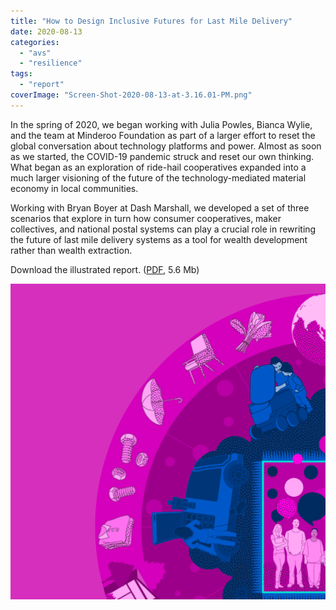 ```yaml
---
title: "How to Design Inclusive Futures for Last Mile Delivery"
date: 2020-08-13
categories: 
  - "avs"
  - "resilience"
tags: 
  - "report"
coverImage: "Screen-Shot-2020-08-13-at-3.16.01-PM.png"
---
```


In the spring of 2020, we began working with Julia Powles, Bianca Wylie, and the team at Minderoo Foundation as part of a larger effort to reset the global conversation about technology platforms and power. Almost as soon as we started, the COVID-19 pandemic struck and reset our own thinking. What began as an exploration of ride-hail cooperatives expanded into a much larger visioning of the future of the technology-mediated material economy in local communities.

Working with Bryan Boyer at Dash Marshall, we developed a set of three scenarios that explore in turn how consumer cooperatives, maker collectives, and national postal systems can play a crucial role in rewriting the future of last mile delivery systems as a tool for wealth development rather than wealth extraction.

Download the illustrated report. ([PDF](/pdf/The-Most-Important-Mile.pdf), 5.6 Mb)

![](images/Screen-Shot-2020-08-13-at-3.16.01-PM.png)
